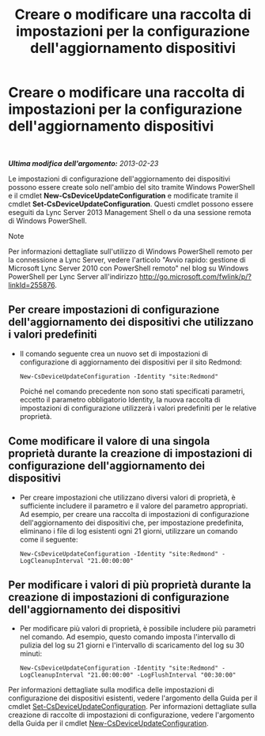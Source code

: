 ﻿---
title: Creare o modificare una raccolta di impostazioni per la configurazione dell'aggiornamento dispositivi
TOCTitle: Creare o modificare una raccolta di impostazioni per la configurazione dell'aggiornamento dispositivi
ms:assetid: 3e8ce95f-a8c8-417c-b1f7-0f759a567aff
ms:mtpsurl: https://technet.microsoft.com/it-it/library/JJ994029(v=OCS.15)
ms:contentKeyID: 52062135
ms.date: 08/24/2015
mtps_version: v=OCS.15
ms.translationtype: HT
---

# Creare o modificare una raccolta di impostazioni per la configurazione dell'aggiornamento dispositivi

 

_**Ultima modifica dell'argomento:** 2013-02-23_

Le impostazioni di configurazione dell'aggiornamento dei dispositivi possono essere create solo nell'ambio del sito tramite Windows PowerShell e il cmdlet **New-CsDeviceUpdateConfiguration** e modificate tramite il cmdlet **Set-CsDeviceUpdateConfiguration**. Questi cmdlet possono essere eseguiti da Lync Server 2013 Management Shell o da una sessione remota di Windows PowerShell.


> [!NOTE]
> Per informazioni dettagliate sull'utilizzo di Windows PowerShell remoto per la connessione a Lync Server, vedere l'articolo "Avvio rapido: gestione di Microsoft Lync Server 2010 con PowerShell remoto" nel blog su Windows PowerShell per Lync Server all'indirizzo <A href="http://go.microsoft.com/fwlink/p/?linkid=255876">http://go.microsoft.com/fwlink/p/?linkId=255876</A>.




## Per creare impostazioni di configurazione dell'aggiornamento dei dispositivi che utilizzano i valori predefiniti

  - Il comando seguente crea un nuovo set di impostazioni di configurazione di aggiornamento dei dispositivi per il sito Redmond:
    
        New-CsDeviceUpdateConfiguration -Identity "site:Redmond"
    
    Poiché nel comando precedente non sono stati specificati parametri, eccetto il parametro obbligatorio Identity, la nuova raccolta di impostazioni di configurazione utilizzerà i valori predefiniti per le relative proprietà.

## Come modificare il valore di una singola proprietà durante la creazione di impostazioni di configurazione dell'aggiornamento dei dispositivi

  - Per creare impostazioni che utilizzano diversi valori di proprietà, è sufficiente includere il parametro e il valore del parametro appropriati. Ad esempio, per creare una raccolta di impostazioni di configurazione dell'aggiornamento dei dispositivi che, per impostazione predefinita, eliminano i file di log esistenti ogni 21 giorni, utilizzare un comando come il seguente:
    
        New-CsDeviceUpdateConfiguration -Identity "site:Redmond" -LogCleanupInterval "21.00:00:00"

## Per modificare i valori di più proprietà durante la creazione di impostazioni di configurazione dell'aggiornamento dei dispositivi

  - Per modificare più valori di proprietà, è possibile includere più parametri nel comando. Ad esempio, questo comando imposta l'intervallo di pulizia del log su 21 giorni e l'intervallo di scaricamento del log su 30 minuti:
    
        New-CsDeviceUpdateConfiguration -Identity "site:Redmond" -LogCleanupInterval "21.00:00:00" -LogFlushInterval "00:30:00"

Per informazioni dettagliate sulla modifica delle impostazioni di configurazione dei dispositivi esistenti, vedere l'argomento della Guida per il cmdlet [Set-CsDeviceUpdateConfiguration](https://docs.microsoft.com/en-us/powershell/module/skype/Set-CsDeviceUpdateConfiguration). Per informazioni dettagliate sulla creazione di raccolte di impostazioni di configurazione, vedere l'argomento della Guida per il cmdlet [New-CsDeviceUpdateConfiguration](https://docs.microsoft.com/en-us/powershell/module/skype/New-CsDeviceUpdateConfiguration).


